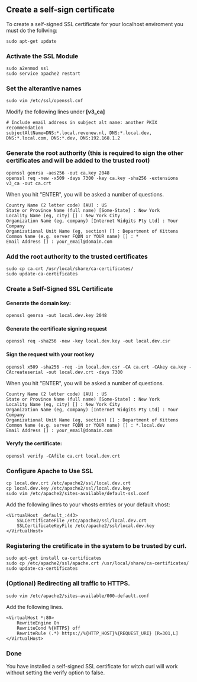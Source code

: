 ## Create a self-sign certificate

To create a self-signed SSL certificate for your localhost enviroment you must do the follwing:


```
sudo apt-get update
```

### Activate the SSL Module

```
sudo a2enmod ssl
sudo service apache2 restart
```

### Set the alterantive names

```
sudo vim /etc/ssl/openssl.cnf
```  

Modify the following lines under **[v3_ca]**
```
# Include email address in subject alt name: another PKIX recommendation
subjectAltName=DNS:*.local.revenew.nl, DNS:*.local.dev, DNS:*.local.com, DNS:*.dev, DNS:192.168.1.2
```  

### Generate the root authority (this is required to sign the other certificates and will be added to the trusted root)

```
openssl genrsa -aes256 -out ca.key 2048
openssl req -new -x509 -days 7300 -key ca.key -sha256 -extensions v3_ca -out ca.crt
```

When you hit "ENTER", you will be asked a number of questions.    


```
Country Name (2 letter code) [AU] : US
State or Province Name (full name) [Some-State] : New York
Locality Name (eg, city) [] : New York City
Organization Name (eg, company) [Internet Widgits Pty Ltd] : Your Company
Organizational Unit Name (eg, section) [] : Department of Kittens
Common Name (e.g. server FQDN or YOUR name) [] : *
Email Address [] : your_email@domain.com
```  

### Add the root authority to the trusted certificates

```
sudo cp ca.crt /usr/local/share/ca-certificates/
sudo update-ca-certificates
```  

### Create a Self-Signed SSL Certificate

#### Generate the domain key:

```
openssl genrsa -out local.dev.key 2048
```

#### Generate the certificate signing request

```
openssl req -sha256 -new -key local.dev.key -out local.dev.csr
```

#### Sign the request with your root key

```
openssl x509 -sha256 -req -in local.dev.csr -CA ca.crt -CAkey ca.key -CAcreateserial -out local.dev.crt -days 7300
```

When you hit "ENTER", you will be asked a number of questions.    

```
Country Name (2 letter code) [AU] : US
State or Province Name (full name) [Some-State] : New York
Locality Name (eg, city) [] : New York City
Organization Name (eg, company) [Internet Widgits Pty Ltd] : Your Company
Organizational Unit Name (eg, section) [] : Department of Kittens
Common Name (e.g. server FQDN or YOUR name) [] : *.local.dev
Email Address [] : your_email@domain.com
```

#### Veryfy the certificate:

```
openssl verify -CAfile ca.crt local.dev.crt
```


### Configure Apache to Use SSL

```
cp local.dev.crt /etc/apache2/ssl/local.dev.crt
cp local.dev.key /etc/apache2/ssl/local.dev.key
sudo vim /etc/apache2/sites-available/default-ssl.conf
```

Add the following lines to your vhosts entries or your default vhost:

```
<VirtualHost _default_:443>
    SSLCertificateFile /etc/apache2/ssl/local.dev.crt
    SSLCertificateKeyFile /etc/apache2/ssl/local.dev.key
</VirtualHost>
```

### Registering the cretificate in the system to be trusted by curl.

```
sudo apt-get install ca-certificates
sudo cp /etc/apache2/ssl/apache.crt /usr/local/share/ca-certificates/
sudo update-ca-certificates
```

### (Optional) Redirecting all traffic to HTTPS.

```
sudo vim /etc/apache2/sites-available/000-default.conf
```

Add the following lines.

```
<VirtualHost *:80>
    RewriteEngine On
    RewriteCond %{HTTPS} off
    RewriteRule (.*) https://%{HTTP_HOST}%{REQUEST_URI} [R=301,L]
</VirtualHost>
```

### Done

You have installed a self-signed SSL certificate for witch curl will work without setting the verify option to false. 
